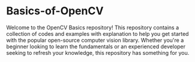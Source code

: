 # Basics-of-OpenCV
Welcome to the OpenCV Basics repository! This repository contains a collection of codes and examples with explanation to help you get started with the popular open-source computer vision library. Whether you're a beginner looking to learn the fundamentals or an experienced developer seeking to refresh your knowledge, this repository has something for you.
